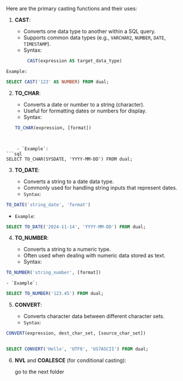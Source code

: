 Here are the primary casting functions and their uses:

1. **CAST**:
    
    - Converts one data type to another within a SQL query.
    - Supports common data types (e.g., `VARCHAR2`, `NUMBER`, `DATE`, `TIMESTAMP`).
    - Syntax:
```sql
        CAST(expression AS target_data_type)
```



`Example:`

```sql
SELECT CAST('123' AS NUMBER) FROM dual;
```


2. **TO_CHAR**:
    
    - Converts a date or number to a string (character).
    - Useful for formatting dates or numbers for display.
    - Syntax:
    ```sql
    TO_CHAR(expression, [format])
```


    - `Example`:
```sql
SELECT TO_CHAR(SYSDATE, 'YYYY-MM-DD') FROM dual;
```     


3. **TO_DATE**:
    
    - Converts a string to a date data type.
    - Commonly used for handling string inputs that represent dates.
    - `Syntax`:

```sql
TO_DATE('string_date', 'format')
```
        
- `Example`:
```sql
SELECT TO_DATE('2024-11-14', 'YYYY-MM-DD') FROM dual;
```
        
4. **TO_NUMBER**:
    
    - Converts a string to a numeric type.
    - Often used when dealing with numeric data stored as text.
    - Syntax:
  ```sql
  TO_NUMBER('string_number', [format])
```
        
    - `Example`:
```sql
SELECT TO_NUMBER('123.45') FROM dual;
```
        
5. **CONVERT**:
    
    - Converts character data between different character sets.
    - `Syntax`:
        
```sql
CONVERT(expression, dest_char_set, [source_char_set])
```
        

```sql

SELECT CONVERT('Hello', 'UTF8', 'US7ASCII') FROM dual;

```
        
6. **NVL** and **COALESCE** (for conditional casting):
    
    go to the next folder
    